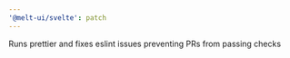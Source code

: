 ```yaml
---
'@melt-ui/svelte': patch
---
```


Runs prettier and fixes eslint issues preventing PRs from passing checks

